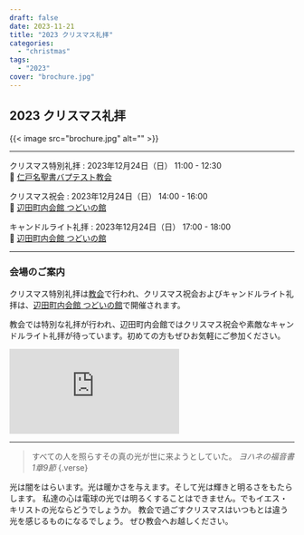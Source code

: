 ```yaml
---
draft: false
date: 2023-11-21
title: "2023 クリスマス礼拝"
categories:
  - "christmas"
tags:
  - "2023"
cover: "brochure.jpg"
---
```


## 2023 クリスマス礼拝

{{< image src="brochure.jpg" alt="" >}}

---

クリスマス特別礼拝
: 2023年12月24日（日） 11:00 - 12:30  
📍 [仁戸名聖書バプテスト教会](/access)

クリスマス祝会
: 2023年12月24日（日） 14:00 - 16:00  
📍 <a href="https://maps.app.goo.gl/m2MRgFTcUewUbQ9f6" target="_blank">辺田町内会館 つどいの館</a>

キャンドルライト礼拝
: 2023年12月24日（日） 17:00 - 18:00  
📍 <a href="https://maps.app.goo.gl/m2MRgFTcUewUbQ9f6" target="_blank">辺田町内会館 つどいの館</a>

---

### 会場のご案内

クリスマス特別礼拝は[教会](/access)で行われ、クリスマス祝会およびキャンドルライト礼拝は、<a href="https://maps.app.goo.gl/m2MRgFTcUewUbQ9f6" target="_blank">辺田町内会館 つどいの館</a>で開催されます。

教会では特別な礼拝が行われ、辺田町内会館ではクリスマス祝会や素敵なキャンドルライト礼拝が待っています。初めての方もぜひお気軽にご参加ください。

<iframe src="https://www.google.com/maps/embed?pb=!1m14!1m8!1m3!1d1622.6749047559663!2d140.17995532199188!3d35.569756844227!3m2!1i1024!2i768!4f13.1!3m3!1m2!1s0x60229bc01aa9b51d%3A0x4eca36d4487bef98!2z6L6655Sw55S65YaF5Lya6aSoIOOBpOOBqeOBhOOBrumkqA!5e0!3m2!1sja!2sjp!4v1700900318499!5m2!1sja!2sjp" style="border:0;" allowfullscreen="" loading="lazy" referrerpolicy="no-referrer-when-downgrade"></iframe>

---

> すべての人を照らすその真の光が世に来ようとしていた。
> <cite>ヨハネの福音書 1章9節</cite>
{.verse}

光は闇をはらいます。光は暖かさを与えます。そして光は輝きと明るさをもたらします。
私達の心は電球の光では明るくすることはできません。でもイエス・キリストの光ならどうでしょうか。
教会で過ごすクリスマスはいつもとは違う光を感じるものになるでしょう。
ぜひ教会へお越しください。
